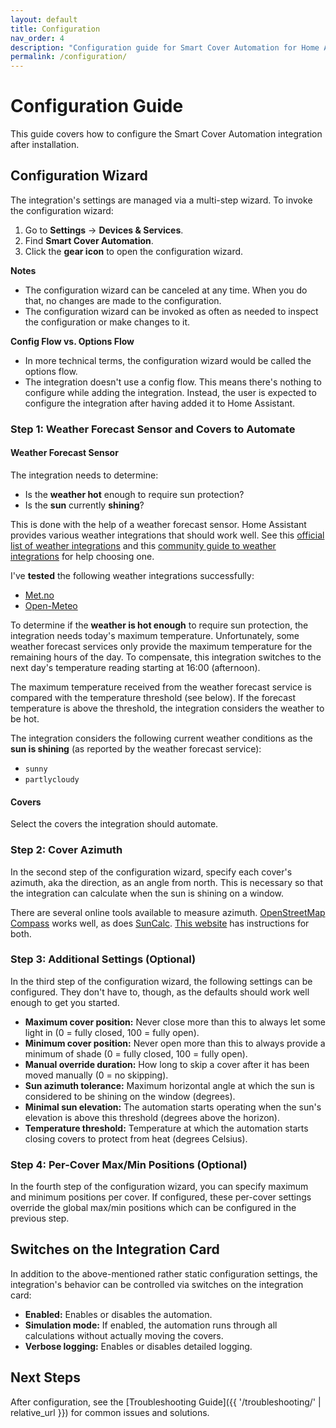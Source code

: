 ```yaml
---
layout: default
title: Configuration
nav_order: 4
description: "Configuration guide for Smart Cover Automation for Home Assistant."
permalink: /configuration/
---
```


# Configuration Guide

This guide covers how to configure the Smart Cover Automation integration after installation.

## Configuration Wizard

The integration's settings are managed via a multi-step wizard. To invoke the configuration wizard:

1. Go to **Settings** → **Devices & Services**.
2. Find **Smart Cover Automation**.
3. Click the **gear icon** to open the configuration wizard.

**Notes**

- The configuration wizard can be canceled at any time. When you do that, no changes are made to the configuration.
- The configuration wizard can be invoked as often as needed to inspect the configuration or make changes to it.

**Config Flow vs. Options Flow**

- In more technical terms, the configuration wizard would be called the options flow.
- The integration doesn't use a config flow. This means there's nothing to configure while adding the integration. Instead, the user is expected to configure the integration after having added it to Home Assistant.

### Step 1: Weather Forecast Sensor and Covers to Automate

#### Weather Forecast Sensor

The integration needs to determine:

- Is the **weather hot** enough to require sun protection?
- Is the **sun** currently **shining**?

This is done with the help of a weather forecast sensor. Home Assistant provides various weather integrations that should work well. See this [official list of weather integrations](https://www.home-assistant.io/integrations/#weather) and this [community guide to weather integrations](https://community.home-assistant.io/t/definitive-guide-to-weather-integrations/736419/1) for help choosing one.

I've **tested** the following weather integrations successfully:

- [Met.no](https://www.home-assistant.io/integrations/met/)
- [Open-Meteo](https://www.home-assistant.io/integrations/open_meteo/)

To determine if the **weather is hot enough** to require sun protection, the integration needs today's maximum temperature. Unfortunately, some weather forecast services only provide the maximum temperature for the remaining hours of the day. To compensate, this integration switches to the next day's temperature reading starting at 16:00 (afternoon).

The maximum temperature received from the weather forecast service is compared with the temperature threshold (see below). If the forecast temperature is above the threshold, the integration considers the weather to be hot.

The integration considers the following current weather conditions as the **sun is shining** (as reported by the weather forecast service):

- `sunny`
- `partlycloudy`

#### Covers

Select the covers the integration should automate.

### Step 2: Cover Azimuth

In the second step of the configuration wizard, specify each cover's azimuth, aka the direction, as an angle from north. This is necessary so that the integration can calculate when the sun is shining on a window.

There are several online tools available to measure azimuth. [OpenStreetMap Compass](https://osmcompass.com/) works well, as does [SunCalc](https://www.suncalc.org/). [This website](https://doc.forecast.solar/find_your_azimuth) has instructions for both.

### Step 3: Additional Settings (Optional)

In the third step of the configuration wizard, the following settings can be configured. They don't have to, though, as the defaults should work well enough to get you started.

- **Maximum cover position:** Never close more than this to always let some light in (0 = fully closed, 100 = fully open).
- **Minimum cover position:** Never open more than this to always provide a minimum of shade (0 = fully closed, 100 = fully open).
- **Manual override duration:** How long to skip a cover after it has been moved manually (0 = no skipping).
- **Sun azimuth tolerance:** Maximum horizontal angle at which the sun is considered to be shining on the window (degrees).
- **Minimal sun elevation:** The automation starts operating when the sun's elevation is above this threshold (degrees above the horizon).
- **Temperature threshold:** Temperature at which the automation starts closing covers to protect from heat (degrees Celsius).

### Step 4: Per-Cover Max/Min Positions (Optional)

In the fourth step of the configuration wizard, you can specify maximum and minimum positions per cover. If configured, these per-cover settings override the global max/min positions which can be configured in the previous step.

## Switches on the Integration Card

In addition to the above-mentioned rather static configuration settings, the integration's behavior can be controlled via switches on the integration card:

- **Enabled:** Enables or disables the automation.
- **Simulation mode:** If enabled, the automation runs through all calculations without actually moving the covers.
- **Verbose logging:** Enables or disables detailed logging.

## Next Steps

After configuration, see the [Troubleshooting Guide]({{ '/troubleshooting/' | relative_url }}) for common issues and solutions.